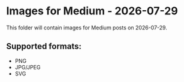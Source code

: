 # Images for Medium - 2026-07-29

This folder will contain images for Medium posts on 2026-07-29.

## Supported formats:
- PNG
- JPG/JPEG
- SVG
